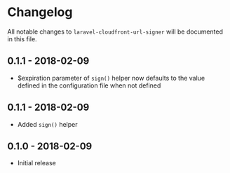 # Changelog

All notable changes to `laravel-cloudfront-url-signer` will be documented in this file.

## 0.1.1 - 2018-02-09

- $expiration parameter of `sign()` helper now defaults to the value defined in the configuration file when not defined

## 0.1.1 - 2018-02-09

- Added `sign()` helper

## 0.1.0 - 2018-02-09

- Initial release

